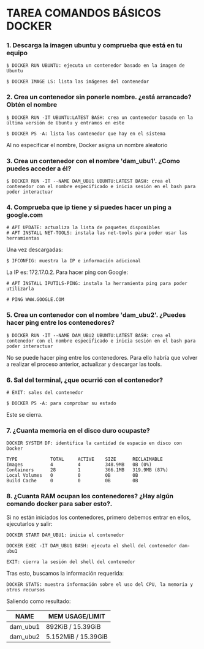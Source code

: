 # TAREA COMANDOS BÁSICOS DOCKER
### 1. Descarga la imagen ubuntu y comprueba que está en tu equipo
```
$ DOCKER RUN UBUNTU: ejecuta un contenedor basado en la imagen de Ubuntu

$ DOCKER IMAGE LS: lista las imágenes del contenedor
```

### 2. Crea un contenedor sin ponerle nombre. ¿está arrancado? Obtén el nombre
```
$ DOCKER RUN -IT UBUNTU:LATEST BASH: crea un contenedor basado en la última versión de Ubuntu y entramos en este

$ DOCKER PS -A: lista los contenedor que hay en el sistema
```
Al no especificar el nombre, Docker asigna un nombre aleatorio

### 3. Crea un contenedor con el nombre 'dam_ubu1'. ¿Como puedes acceder a él?
```
$ DOCKER RUN -IT --NAME DAM_UBU1 UBUNTU:LATEST BASH: crea el contenedor con el nombre especificado e inicia sesión en el bash para poder interactuar
```

### 4. Comprueba que ip tiene y si puedes hacer un ping a google.com

```
# APT UPDATE: actualiza la lista de paquetes disponibles
# APT INSTALL NET-TOOLS: instala las net-tools para poder usar las herramientas
```
Una vez descargadas:
```
$ IFCONFIG: muestra la IP e información adicional
```
La IP es: 172.17.0.2. Para hacer ping con Google:
```
# APT INSTALL IPUTILS-PING: instala la herramienta ping para poder utilizarla

# PING WWW.GOOGLE.COM
```
### 5. Crea un contenedor con el nombre 'dam_ubu2'. ¿Puedes hacer ping entre los contenedores?

```
$ DOCKER RUN -IT --NAME DAM_UBU2 UBUNTU:LATEST BASH: crea el contenedor con el nombre especificado e inicia sesión en el bash para poder interactuar
```
No se puede hacer ping entre los contenedores. Para ello habría que volver a realizar el proceso anterior, actualizar y descargar las tools.

### 6. Sal del terminal, ¿que ocurrió con el contenedor?
```
# EXIT: sales del contenedor

$ DOCKER PS -A: para comprobar su estado

```
Este se cierra.
### 7. ¿Cuanta memoria en el disco duro ocupaste?
```
DOCKER SYSTEM DF: identifica la cantidad de espacio en disco con Docker

TYPE            TOTAL     ACTIVE    SIZE      RECLAIMABLE
Images          4         4         348.9MB   0B (0%)
Containers      28        1         366.1MB   319.9MB (87%)
Local Volumes   0         0         0B        0B
Build Cache     0         0         0B        0B
```

### 8. ¿Cuanta RAM ocupan los contenedores? ¿Hay algún comando docker para saber esto?.

Si no están iniciados los contenedores, primero debemos entrar en ellos, ejecutarlos y salir:
```
DOCKER START DAM_UBU1: inicia el contenedor

DOCKER EXEC -IT DAM_UBU1 BASH: ejecuta el shell del contenedor dam-ubu1

EXIT: cierra la sesión del shell del contenedor
```

Tras esto, buscamos la información requerida:
```
DOCKER STATS: muestra información sobre el uso del CPU, la memoria y otros recursos
```

Saliendo como resultado:

|     NAME     | MEM USAGE/LIMIT    |
|--------------|--------------      |
|   dam_ubu1   | 892KiB / 15.39GiB  |
|   dam_ubu2   | 5.152MiB / 15.39GiB| 


